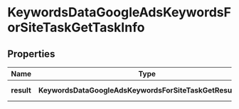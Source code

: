 # KeywordsDataGoogleAdsKeywordsForSiteTaskGetTaskInfo

## Properties

| Name | Type | Description | Notes |
|------------ | ------------- | ------------- | -------------|
**result** | **KeywordsDataGoogleAdsKeywordsForSiteTaskGetResultInfo[]** | array of results |[optional]|